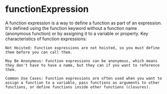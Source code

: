 # functionExpression
A function expression is a way to define a function as part of an expression. It's defined using the function keyword without a function name (anonymous function) or by assigning it to a variable or property.
Key characteristics of function expressions:

    Not Hoisted: Function expressions are not hoisted, so you must define them before you can call them.

    May Be Anonymous: Function expressions can be anonymous, which means they don't have to have a name, but they can if you want to reference them.

    Common Use Cases: Function expressions are often used when you want to assign a function to a variable, pass functions as arguments to other functions, or define functions inside other functions (closures).
